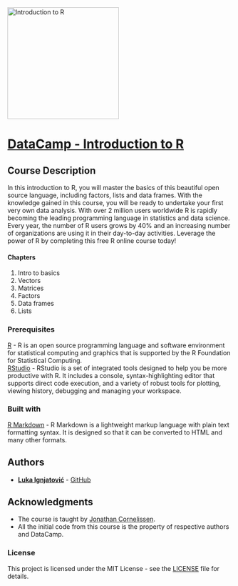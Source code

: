 <img src="https://assets.datacamp.com/production/course_58/shields/original/shield_image_course_58_20171014-212-smydbp?1507963258" alt="Introduction to R" width="250x" height="250x">

# [DataCamp - Introduction to R](https://www.datacamp.com/courses/free-introduction-to-r/)

## Course Description

In this introduction to R, you will master the basics of this beautiful open source language, including factors, lists and data frames. With the knowledge gained in this course, you will be ready to undertake your first very own data analysis. With over 2 million users worldwide R is rapidly becoming the leading programming language in statistics and data science. Every year, the number of R users grows by 40% and an increasing number of organizations are using it in their day-to-day activities. Leverage the power of R by completing this free R online course today!

#### Chapters

1) Intro to basics  
2) Vectors  
3) Matrices  
4) Factors  
5) Data frames  
6) Lists  

### Prerequisites

[R](https://cran.r-project.org/bin/) - R is an open source programming language and software environment for statistical computing and graphics that is supported by the R Foundation for Statistical Computing.  
[RStudio](https://www.rstudio.com/products/rstudio/download/) - RStudio is a set of integrated tools designed to help you be more productive with R. It includes a console, syntax-highlighting editor that supports direct code execution, and a variety of robust tools for plotting, viewing history, debugging and managing your workspace.  

### Built with

[R Markdown](http://rmarkdown.rstudio.com/) - R Markdown is a lightweight markup language with plain text formatting syntax. It is designed so that it can be converted to HTML and many other formats.

## Authors

* [**Luka Ignjatović**](https://www.linkedin.com/in/lukaignjatovic/) - [GitHub](https://github.com/LukaIgnjatovic)

## Acknowledgments

* The course is taught by [Jonathan Cornelissen](https://www.datacamp.com/instructors/jonathanauthor).
* All the initial code from this course is the property of respective authors and DataCamp.

### License

This project is licensed under the MIT License - see the [LICENSE](LICENSE) file for details.
